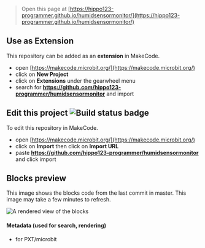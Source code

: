 
> Open this page at [https://hippo123-programmer.github.io/humidsensormonitor/](https://hippo123-programmer.github.io/humidsensormonitor/)

## Use as Extension

This repository can be added as an **extension** in MakeCode.

* open [https://makecode.microbit.org/](https://makecode.microbit.org/)
* click on **New Project**
* click on **Extensions** under the gearwheel menu
* search for **https://github.com/hippo123-programmer/humidsensormonitor** and import

## Edit this project ![Build status badge](https://github.com/hippo123-programmer/humidsensormonitor/workflows/MakeCode/badge.svg)

To edit this repository in MakeCode.

* open [https://makecode.microbit.org/](https://makecode.microbit.org/)
* click on **Import** then click on **Import URL**
* paste **https://github.com/hippo123-programmer/humidsensormonitor** and click import

## Blocks preview

This image shows the blocks code from the last commit in master.
This image may take a few minutes to refresh.

![A rendered view of the blocks](https://github.com/hippo123-programmer/humidsensormonitor/raw/master/.github/makecode/blocks.png)

#### Metadata (used for search, rendering)

* for PXT/microbit
<script src="https://makecode.com/gh-pages-embed.js"></script><script>makeCodeRender("{{ site.makecode.home_url }}", "{{ site.github.owner_name }}/{{ site.github.repository_name }}");</script>
